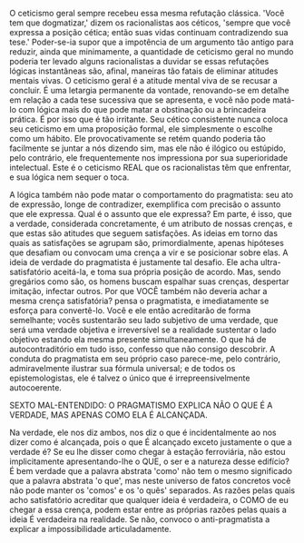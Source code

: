 O ceticismo geral sempre recebeu essa mesma refutação clássica. 'Você tem que dogmatizar,' dizem os racionalistas aos céticos, 'sempre que você expressa a posição cética; então suas vidas continuam contradizendo sua tese.' Poder-se-ia supor que a impotência de um argumento tão antigo para reduzir, ainda que minimamente, a quantidade de ceticismo geral no mundo poderia ter levado alguns racionalistas a duvidar se essas refutações lógicas instantâneas são, afinal, maneiras tão fatais de eliminar atitudes mentais vivas. O ceticismo geral é a atitude mental viva de se recusar a concluir. É uma letargia permanente da vontade, renovando-se em detalhe em relação a cada tese sucessiva que se apresenta, e você não pode matá-lo com lógica mais do que pode matar a obstinação ou a brincadeira prática. É por isso que é tão irritante. Seu cético consistente nunca coloca seu ceticismo em uma proposição formal, ele simplesmente o escolhe como um hábito. Ele provocativamente se retém quando poderia tão facilmente se juntar a nós dizendo sim, mas ele não é ilógico ou estúpido, pelo contrário, ele frequentemente nos impressiona por sua superioridade intelectual. Este é o ceticismo REAL que os racionalistas têm que enfrentar, e sua lógica nem sequer o toca.

A lógica também não pode matar o comportamento do pragmatista: seu ato de expressão, longe de contradizer, exemplifica com precisão o assunto que ele expressa. Qual é o assunto que ele expressa? Em parte, é isso, que a verdade, considerada concretamente, é um atributo de nossas crenças, e que estas são atitudes que seguem satisfações. As ideias em torno das quais as satisfações se agrupam são, primordialmente, apenas hipóteses que desafiam ou convocam uma crença a vir e se posicionar sobre elas. A ideia de verdade do pragmatista é justamente tal desafio. Ele acha ultra-satisfatório aceitá-la, e toma sua própria posição de acordo. Mas, sendo gregários como são, os homens buscam espalhar suas crenças, despertar imitação, infectar outros. Por que VOCÊ também não deveria achar a mesma crença satisfatória? pensa o pragmatista, e imediatamente se esforça para convertê-lo. Você e ele então acreditarão de forma semelhante; vocês sustentarão seu lado subjetivo de uma verdade, que será uma verdade objetiva e irreversível se a realidade sustentar o lado objetivo estando ela mesma presente simultaneamente. O que há de autocontraditório em tudo isso, confesso que não consigo descobrir. A conduta do pragmatista em seu próprio caso parece-me, pelo contrário, admiravelmente ilustrar sua fórmula universal; e de todos os epistemologistas, ele é talvez o único que é irrepreensivelmente autocoerente.

SEXTO MAL-ENTENDIDO: O PRAGMATISMO EXPLICA NÃO O QUE É A VERDADE, MAS APENAS COMO ELA É ALCANÇADA.

Na verdade, ele nos diz ambos, nos diz o que é incidentalmente ao nos dizer como é alcançada, pois o que É alcançado exceto justamente o que a verdade é? Se eu lhe disser como chegar à estação ferroviária, não estou implicitamente apresentando-lhe o QUE, o ser e a natureza desse edifício? É bem verdade que a palavra abstrata 'como' não tem o mesmo significado que a palavra abstrata 'o que', mas neste universo de fatos concretos você não pode manter os 'comos' e os 'o quês' separados. As razões pelas quais acho satisfatório acreditar que qualquer ideia é verdadeira, o COMO de eu chegar a essa crença, podem estar entre as próprias razões pelas quais a ideia É verdadeira na realidade. Se não, convoco o anti-pragmatista a explicar a impossibilidade articuladamente.